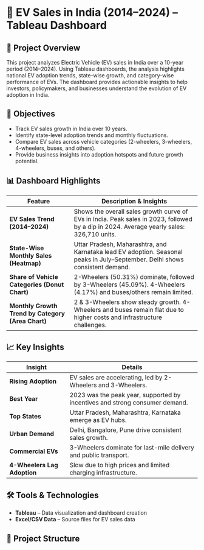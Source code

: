 # 🚗 EV Sales in India (2014–2024) – Tableau Dashboard

## 📌 Project Overview
This project analyzes Electric Vehicle (EV) sales in India over a 10-year period (2014–2024). Using Tableau dashboards, the analysis highlights national EV adoption trends, state-wise growth, and category-wise performance of EVs. The dashboard provides actionable insights to help investors, policymakers, and businesses understand the evolution of EV adoption in India.

## 🎯 Objectives
- Track EV sales growth in India over 10 years.
- Identify state-level adoption trends and monthly fluctuations.
- Compare EV sales across vehicle categories (2-wheelers, 3-wheelers, 4-wheelers, buses, and others).
- Provide business insights into adoption hotspots and future growth potential.

## 📊 Dashboard Highlights

| Feature | Description & Insights |
|------|-----------------------|
| **EV Sales Trend (2014–2024)** | Shows the overall sales growth curve of EVs in India. Peak sales in 2023, followed by a dip in 2024. Average yearly sales: 326,710 units. |
| **State-Wise Monthly Sales (Heatmap)** | Uttar Pradesh, Maharashtra, and Karnataka lead EV adoption. Seasonal peaks in July–September. Delhi shows consistent demand. |
| **Share of Vehicle Categories (Donut Chart)** | 2-Wheelers (50.31%) dominate, followed by 3-Wheelers (45.09%). 4-Wheelers (4.17%) and buses/others remain limited. |
| **Monthly Growth Trend by Category (Area Chart)** | 2 & 3-Wheelers show steady growth. 4-Wheelers and buses remain flat due to higher costs and infrastructure challenges. |

## 📈 Key Insights

| Insight | Details |
|------|--------|
| **Rising Adoption** | EV sales are accelerating, led by 2-Wheelers and 3-Wheelers. |
| **Best Year** | 2023 was the peak year, supported by incentives and strong consumer demand. |
| **Top States** | Uttar Pradesh, Maharashtra, Karnataka emerge as EV hubs. |
| **Urban Demand** | Delhi, Bangalore, Pune drive consistent sales growth. |
| **Commercial EVs** | 3-Wheelers dominate for last-mile delivery and public transport. |
| **4-Wheelers Lag Adoption** | Slow due to high prices and limited charging infrastructure. |

## 🛠 Tools & Technologies
- **Tableau** – Data visualization and dashboard creation
- **Excel/CSV Data** – Source files for EV sales data

## 📂 Project Structure

